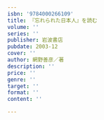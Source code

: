 ```yaml
---
isbn: '9784000266109'
title: 『忘れられた日本人』を読む
volume: ''
series: ''
publisher: 岩波書店
pubdate: 2003-12
cover: ''
author: 網野善彦／著
description: ''
price: ''
genre: ''
target: ''
format: ''
content: ''

---
```


